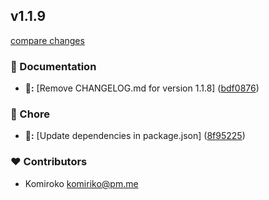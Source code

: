 
## v1.1.9

[compare changes](https://github.com/NowaraJS/logger/compare/v1.1.8...v1.1.9)

### 📖 Documentation

- **📖:** [Remove CHANGELOG.md for version 1.1.8] ([bdf0876](https://github.com/NowaraJS/logger/commit/bdf0876))

### 🦉 Chore

- **🦉:** [Update dependencies in package.json] ([8f95225](https://github.com/NowaraJS/logger/commit/8f95225))

### ❤️ Contributors

- Komiroko <komiriko@pm.me>

